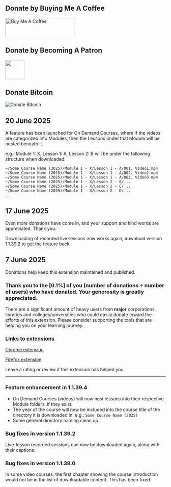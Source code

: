 ## Donate by Buying Me A Coffee
<a href="https://www.buymeacoffee.com/my.chrome.extensions.inc" target="_blank"><img src="https://cdn.buymeacoffee.com/buttons/v2/default-red.png" alt="Buy Me A Coffee" style="height: 60px !important;width: 217px !important;" ></a>

## Donate by Becoming A Patron
<a href="https://www.patreon.com/bePatron?u=174105136" target="_blank"><img src="https://www.patreon.com/favicon.ico" width="60" height="60" /></a>

## Donate Bitcoin
![Donate Bitcoin](https://www.bitcoinqrcodemaker.com/api/?style=bitcoin&address=bc1q4nqsmnzhsyn6zxx82lx0de7kn5uszdsm6e6wsx)

## 20 June 2025

A feature has been launched for On Demand Courses, where if the videos are categorized into Modules, then the Lessons under that Module will be nested beneath it.

e.g.: Module 1: X, Lesson 1: A, Lesson 2: B will be under the following structure when downloaded:

```
~/Some Course Name (2025)/Module 1 - X/Lesson 1 - A/001. Video1.mp4
~/Some Course Name (2025)/Module 1 - X/Lesson 1 - A/002. Video2.mp4
~/Some Course Name (2025)/Module 1 - X/Lesson 1 - A/003. Video3.mp4
~/Some Course Name (2025)/Module 1 - X/Lesson 2 - B/...
~/Some Course Name (2025)/Module 1 - X/Lesson 2 - C/...
~/Some Course Name (2025)/Module 1 - X/Lesson 2 - D/...
...
```

## 17 June 2025

Even more donations have come in, and your support and kind words are appreciated. Thank you.

Downloading of recorded live-lessons now works again, download version 1.1.39.2 to get the feature back.

## 7 June 2025

Donations help keep this extension maintained and published.

### Thank you to the [**0.1%**] of you (number of donations ÷ number of users) who have donated. Your generosity is greatly appreciated.

There are a significant amount of heavy users from **major** corporations, libraries and colleges/universities who could easily donate toward the efforts of this extension. Please consider supporting the tools that are helping you on your learning journey.

### Links to extensions
[Chrome extension](https://chromewebstore.google.com/detail/my-online-learning-downlo/deebiaolijlopiocielojiipnpnaldlk)

[Firefox extension](https://addons.mozilla.org/en-US/firefox/addon/my-online-learning-downloader/)

Leave a rating or review if this extension has helped you.

---

### Feature enhancement in 1.1.39.4
* On Demand Courses (videos) will now nest lessons into their respective Module folders, if they exist.
* The year of the course will now be included into the course title of the directory it is downloaded in. e.g.: `Some Course Name (2025)`
* Some general directory naming clean up

### Bug fixes in version 1.1.39.2
Live-lesson recorded sessions can now be downloaded again, along with their captions.

### Bug fixes in version 1.1.39.0
In some video courses, the first chapter showing the course introduction would not be in the list of downloadable content. This has been fixed.
